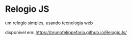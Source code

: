 # Relogio JS

um relogio simples, usando tecnologia web

disponível em: <a target="_blank">https://brunofelippefaria.github.io/RelogioJs/</a>
